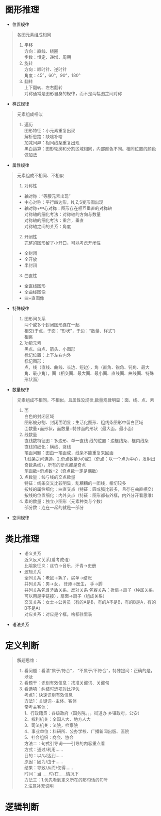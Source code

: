 # 图形推理
* 位置规律<br>
> 各图元素组成相同<br>
> 1. 平移<br>
> 方向：直线、绕圈<br>
> 步数：恒定、递增、周期<br>
> 2. 旋转<br>
> 方向：顺时针、逆时针<br>
> 角度：45°，60°，90°，180°<br>
> 3. 翻转<br>
> 上下翻转、左右翻转<br>
> 对称通常是图形自身的规律，而不是两幅图之间对称<br>
* 样式规律<br>
> 元素组成相似<br>
> 1. 遍历<br>
> 图形特征：小元素重复出现<br>
> 解析思路：缺啥补啥<br>
> 加减同异：相同线条重复出现<br>
> 黑白运算：图形轮廓和分割区域相同，内部颜色不同。相同位置的颜色做加法<br>

* 属性规律
> 元素组成不相同、不相似<br>
> 1. 对称性<br>
> * 轴对称：“等腰元素出现”<br>
> * 中心对称：平行四边形，N,Z,S变形图出现<br>
> * 轴对称+中心对称：图形存在相互垂直的对称轴<br>
> 对称轴的细化考法：对称轴的方向与数量<br>
> 对称轴的细化考法：重合，垂直<br>
> 对称轴之间的关系：角度<br>
> 2. 开闭性<br>
> 完整的图形留了小开口，可以考虑开闭性<br>
> * 全封闭<br>
> * 全开放<br>
> * 半封闭<br>
> 3. 曲直性<br>
> * 全直线图形<br>
> * 全曲线图像<br>
> * 曲+直图像<br>

* 特殊规律<br>
> 1. 图形间关系<br>
> 两个或多个封闭图形连在一起<br>
> 相交(于点，于面：“形状”，于边：“数量、样式”)<br>
> 相离<br>
> 2. 功能元素<br>
> 黑点、白点、箭头、小图形<br>
> 标记位置：上下左右内外<br>
> 标记图形：<br>
> 点，线（直线、曲线、长边、短边），角（直角、锐角、钝角、最大角、最小角），面（相交面、最大面、最小面、直线面、曲线面、特殊形状面）<br>
* 数量规律<br>
> 元素组成不相同，不相似，且属性没规律,数量规律明显：面、线、点、素<br>
> 1. 面<br>
> 白色的封闭区域<br>
> 图形被分割、封闭面明显；生活化图形、粗线条图形中留白区域<br>
> 面数量+面形状，面数量+特殊面的形状（最大面，最小面）
> 2. 线数量<br>
> 直线数特征图：多边形、单一直线
> 线的位置：边框线条、框内线条<br>
> 直线的细化：横线、竖线<br>
> 笔画问题：图由一笔画成，线条不能重复来回画<br>
> 1.线条之间连通。2.奇点数量为0或2（奇点：以一个点为中心，发射出奇数条线），所有的断点都是奇点<br>
> 笔画数=奇点数÷2（奇点数一定是偶数）<br>
> 3. 点数量：线与线的交点数量<br>
> 特征：线条交叉比较明显，乱糟糟的一团线，相切较多<br>
> 按线的属性细化：曲直交点（特征：圆或弧比较多，且存在曲直相交）<br>
> 按线的位置细化：内外交点（特征：图形都有外框，内外分开看思维）<br>
> 4. 素的数量：独立小图形（元素种类与个数）<br>
> 部分数：连在一起的就是一部分<br>
* 空间规律<br>

# 类比推理
> * 语义关系<br>
> 近义反义关系(爱考成语)<br>
> 比喻象征义：丝竹->音乐，汗青->史册<br>
> * 逻辑关系<br>
> 全同关系：老鼠->耗子，买单->结账<br>
> 并列关系：男->女， 律师->医生， 手->脚<br>
> 并列关系包含矛盾关系、反对关系
> 包容关系：折扇->扇子（种属关系，可以用是字链接），扇面->扇子（组成关系）<br>
> 交叉关系：女士->公务员（有的A是B，有的A不是B，有的B是A，有的B不是A）<br>
> 对应关系：对应是个框，啥都往里装<br>
* 语法关系<br>
# 定义判断
> 解题思维：
> 1. 看问题：看清“属于/符合”， “不属于/不符合”，特殊提问：正确的是，涉及<br>
> 2. 看题干：识别有效信息：找准关键词、关键句<br>
> 3. 看选项：纠结时选项对比择优<br>
> 考点1：快速识别有效信息<br>
> 方法1：关键词--主体、客体<br>
> 常考主客体：<br>
> 1、行政籍贯：各级政府（国务院。。。街道办 乡镇政府，公安）<br>
> 2、权利机关：全国人大、地方人大<br>
> 3、司法机关：法院，检察院<br>
> 4、事业单位：科研所、公办学校、广播新闻出版、医院<br>
> 5、社会组织：商会、协会<br>
> 方法二：句式引导词——引导的内容重点看<br>
> 方式：通过/利用……<br>
> 目的：以/以达到……<br>
> 原因：因为/由于……<br>
> 结果：导致/从而/使得……<br>
> 时间：当……时/在……情况下<br>
> 方法三：1.优先看到定义所在的那句话的句号<br>
> 2.注意补充说明<br>

# 逻辑判断